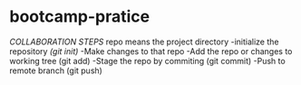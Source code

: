# bootcamp-pratice
*COLLABORATION STEPS* repo means the project directory
-initialize the repository *(git init)*
-Make changes to that repo
-Add the repo or changes to working tree (git add)
-Stage the repo by commiting (git commit)
-Push to remote branch (git push) 
